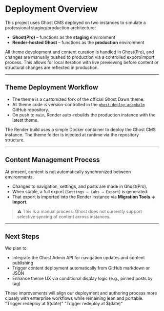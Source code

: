 # Deployment Overview

This project uses Ghost CMS deployed on two instances to simulate a professional staging/production architecture:

- **Ghost(Pro)** – functions as the **staging** environment  
- **Render-hosted Ghost** – functions as the **production** environment

All theme development and content curation is handled in Ghost(Pro), and changes are manually pushed to production via a controlled export/import process. This allows for local iteration with live previewing before content or structural changes are reflected in production.

---

## Theme Deployment Workflow

- The theme is a customized fork of the official Ghost Dawn theme.  
- All theme code is version-controlled in the [`ghost-deploy-adambalm`](https://github.com/adambalm/ghost-deploy-adambalm) GitHub repository.  
- On push to `main`, Render auto-rebuilds the production instance with the latest theme.

The Render build uses a simple Docker container to deploy the Ghost CMS instance. The theme folder is injected at runtime via the repository structure.

---

## Content Management Process

At present, content is not automatically synchronized between environments.

- Changes to navigation, settings, and posts are made in Ghost(Pro).  
- When stable, a full export (`Settings → Labs → Export`) is generated.  
- That export is imported into the Render instance via **Migration Tools → Import**.

> ⚠️ This is a manual process. Ghost does not currently support selective syncing of content across instances.

---

## Next Steps

We plan to:
- Integrate the Ghost Admin API for navigation updates and content publishing  
- Trigger content deployment automatically from GitHub markdown or JSON  
- Enhance theme UX via conditional display logic (e.g., pinned posts by tag)

These improvements will align our deployment and authoring process more closely with enterprise workflows while remaining lean and portable.
"Trigger redeploy at $(date)" 
"Trigger redeploy at $(date)" 
